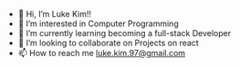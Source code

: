 - 👋 Hi, I’m Luke Kim!!
- 👀 I’m interested in Computer Programming
- 🌱 I’m currently learning becoming a full-stack Developer
- 💞️ I’m looking to collaborate on Projects on react
- 📫 How to reach me luke.kim.97@gmail.com

<!---
lukekim118/lukekim118 is a ✨ special ✨ repository because its `README.md` (this file) appears on your GitHub profile.
You can click the Preview link to take a look at your changes.
--->
